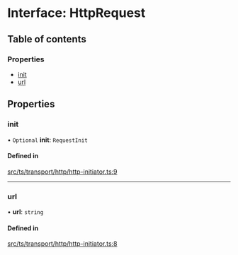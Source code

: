 # Interface: HttpRequest

## Table of contents

### Properties

- [init](HttpRequest.md#init)
- [url](HttpRequest.md#url)

## Properties

### init

• `Optional` **init**: `RequestInit`

#### Defined in

[src/ts/transport/http/http-initiator.ts:9](https://gitlab.com/i3-market/code/wp3/t3.2/i3m-wallet-monorepo/-/blob/7bac7f16/packages/wallet-protocol/src/ts/transport/http/http-initiator.ts#L9)

___

### url

• **url**: `string`

#### Defined in

[src/ts/transport/http/http-initiator.ts:8](https://gitlab.com/i3-market/code/wp3/t3.2/i3m-wallet-monorepo/-/blob/7bac7f16/packages/wallet-protocol/src/ts/transport/http/http-initiator.ts#L8)
